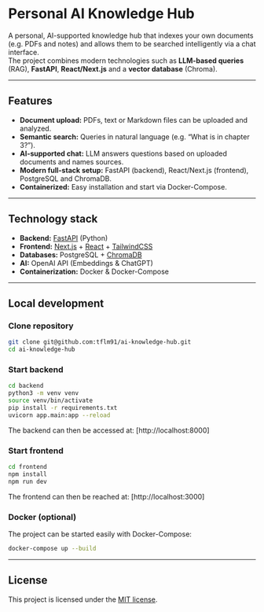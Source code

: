 # Personal AI Knowledge Hub

A personal, AI-supported knowledge hub that indexes your own documents (e.g. PDFs and notes) and allows them to be searched intelligently via a chat interface.  
The project combines modern technologies such as **LLM-based queries** (RAG), **FastAPI**, **React/Next.js** and a **vector database** (Chroma). 

---

## Features

- **Document upload:** PDFs, text or Markdown files can be uploaded and analyzed.
- **Semantic search:** Queries in natural language (e.g. “What is in chapter 3?”).
- **AI-supported chat:** LLM answers questions based on uploaded documents and names sources.
- **Modern full-stack setup:** FastAPI (backend), React/Next.js (frontend), PostgreSQL and ChromaDB.
- **Containerized:** Easy installation and start via Docker-Compose.

---

## Technology stack

- **Backend:** [FastAPI](https://fastapi.tiangolo.com/) (Python)
- **Frontend:** [Next.js](https://nextjs.org/) + [React](https://react.dev/) + [TailwindCSS](https://tailwindcss.com/)
- **Databases:** PostgreSQL + [ChromaDB](https://www.trychroma.com/)
- **AI:** OpenAI API (Embeddings & ChatGPT)
- **Containerization:** Docker & Docker-Compose

---

## Local development

### Clone repository

```bash
git clone git@github.com:tflm91/ai-knowledge-hub.git
cd ai-knowledge-hub
```

### Start backend

```bash
cd backend
python3 -m venv venv
source venv/bin/activate
pip install -r requirements.txt
uvicorn app.main:app --reload
```

The backend can then be accessed at: [http://localhost:8000]

### Start frontend

```bash
cd frontend
npm install
npm run dev
```

The frontend can then be reached at: [http://localhost:3000]

### Docker (optional)

The project can be started easily with Docker-Compose: 

```bash
docker-compose up --build
```

---

## License

This project is licensed under the [MIT license](LICENSE).

